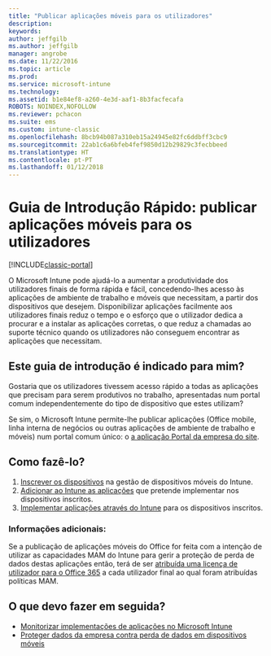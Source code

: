 ```yaml
---
title: "Publicar aplicações móveis para os utilizadores"
description: 
keywords: 
author: jeffgilb
ms.author: jeffgilb
manager: angrobe
ms.date: 11/22/2016
ms.topic: article
ms.prod: 
ms.service: microsoft-intune
ms.technology: 
ms.assetid: b1e84ef8-a260-4e3d-aaf1-8b3facfecafa
ROBOTS: NOINDEX,NOFOLLOW
ms.reviewer: pchacon
ms.suite: ems
ms.custom: intune-classic
ms.openlocfilehash: 8bcb94b087a310eb15a24945e82fc6ddbff3cbc9
ms.sourcegitcommit: 22ab1c6a6bfeb4fef9850d12b29829c3fecbbeed
ms.translationtype: HT
ms.contentlocale: pt-PT
ms.lasthandoff: 01/12/2018
---
```

# <a name="quick-start-guide-publish-mobile-apps-to-your-users"></a>Guia de Introdução Rápido: publicar aplicações móveis para os utilizadores

[!INCLUDE[classic-portal](../includes/classic-portal.md)]

O Microsoft Intune pode ajudá-lo a aumentar a produtividade dos utilizadores finais de forma rápida e fácil, concedendo-lhes acesso às aplicações de ambiente de trabalho e móveis que necessitam, a partir dos dispositivos que desejem. Disponibilizar aplicações facilmente aos utilizadores finais reduz o tempo e o esforço que o utilizador dedica a procurar e a instalar as aplicações corretas, o que reduz a chamadas ao suporte técnico quando os utilizadores não conseguem encontrar as aplicações que necessitam.   

## <a name="is-this-quick-start-guide-right-for-me"></a>Este guia de introdução é indicado para mim?
Gostaria que os utilizadores tivessem acesso rápido a todas as aplicações que precisam para serem produtivos no trabalho, apresentadas num portal comum independentemente do tipo de dispositivo que estes utilizam?

Se sim, o Microsoft Intune permite-lhe publicar aplicações (Office mobile, linha interna de negócios ou outras aplicações de ambiente de trabalho e móveis) num portal comum único: o [a aplicação Portal da empresa do site](/intune-user-help/company-portal-frequently-asked-questions).

## <a name="how-do-i-do-it"></a>Como fazê-lo?
1.  [Inscrever os dispositivos](/intune-classic/deploy-use/enroll-devices-in-microsoft-intune) na gestão de dispositivos móveis do Intune.
2.  [Adicionar ao Intune as aplicações](/intune-classic/deploy-use/add-apps-for-mobile-devices-in-microsoft-intune) que pretende implementar nos dispositivos inscritos.
3.  [Implementar aplicações através do Intune](/intune-classic/deploy-use/deploy-apps) para os dispositivos inscritos.

### <a name="additional-information"></a>Informações adicionais:
Se a publicação de aplicações móveis do Office for feita com a intenção de utilizar as capacidades MAM do Intune para gerir a proteção de perda de dados destas aplicações então, terá de ser [atribuída uma licença de utilizador para o Office 365](https://support.office.com/article/Assign-or-remove-licenses-for-Office-365-for-business-997596b5-4173-4627-b915-36abac6786dc) a cada utilizador final ao qual foram atribuídas políticas MAM.

## <a name="what-should-i-do-next"></a>O que devo fazer em seguida?
- [Monitorizar implementações de aplicações no Microsoft Intune](/intune-classic/deploy-use/monitor-apps-in-microsoft-intune)
- [Proteger dados da empresa contra perda de dados em dispositivos móveis](/intune-classic/deploy-use/protect-app-data-using-mobile-app-management-policies-with-microsoft-intune)
